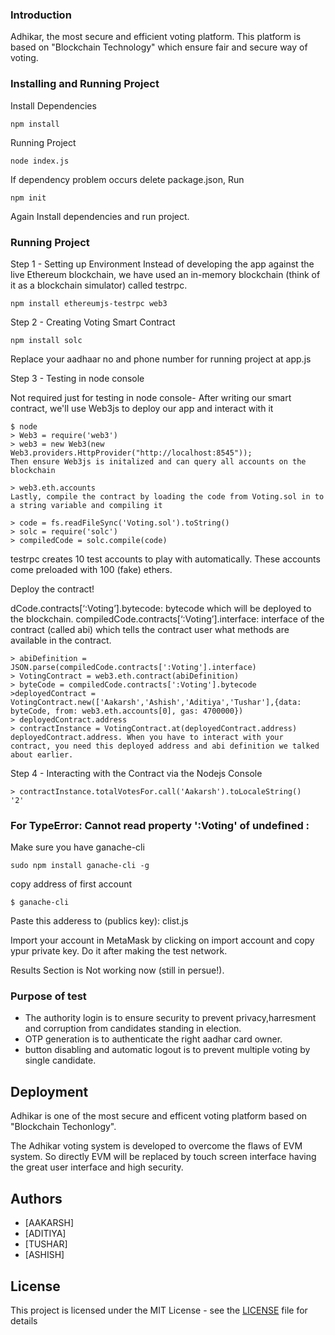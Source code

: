 ### Introduction
Adhikar, the most secure and efficient voting platform. This platform is based on "Blockchain Technology" which ensure fair and
secure way of voting.

### Installing and Running Project

Install Dependencies
```
npm install
```
Running Project
```
node index.js
```
If dependency problem occurs delete package.json, Run
```
npm init
```
Again Install dependencies and run project.


### Running Project
Step 1 - Setting up Environment
Instead of developing the app against the live Ethereum blockchain, we have used an in-memory blockchain (think of it as a blockchain simulator) called testrpc.

```
npm install ethereumjs-testrpc web3
```

Step 2 - Creating Voting Smart Contract

```
npm install solc
```

Replace your aadhaar no and phone number for running project at app.js

Step 3 - Testing in node console

Not required just for testing in node console-
After writing our smart contract, we'll use Web3js to deploy our app and interact with it
```
$ node
> Web3 = require('web3')
> web3 = new Web3(new Web3.providers.HttpProvider("http://localhost:8545"));
Then ensure Web3js is initalized and can query all accounts on the blockchain

> web3.eth.accounts
Lastly, compile the contract by loading the code from Voting.sol in to a string variable and compiling it

> code = fs.readFileSync('Voting.sol').toString()
> solc = require('solc')
> compiledCode = solc.compile(code)
```
testrpc creates 10 test accounts to play with automatically. These accounts come preloaded with 100 (fake) ethers.

Deploy the contract!

dCode.contracts[‘:Voting’].bytecode: bytecode which will be deployed to the blockchain.
compiledCode.contracts[‘:Voting’].interface: interface of the contract (called abi) which tells the contract user what methods are available in the contract.
```
> abiDefinition = JSON.parse(compiledCode.contracts[':Voting'].interface)
> VotingContract = web3.eth.contract(abiDefinition)
> byteCode = compiledCode.contracts[':Voting'].bytecode
>deployedContract = VotingContract.new(['Aakarsh','Ashish','Aditiya','Tushar'],{data: byteCode, from: web3.eth.accounts[0], gas: 4700000})
> deployedContract.address
> contractInstance = VotingContract.at(deployedContract.address)
deployedContract.address. When you have to interact with your contract, you need this deployed address and abi definition we talked about earlier.
```
Step 4 - Interacting with the Contract via the Nodejs Console
```
> contractInstance.totalVotesFor.call('Aakarsh').toLocaleString()
'2'
```

### For TypeError: Cannot read property ':Voting' of undefined :
Make sure you have ganache-cli
```
sudo npm install ganache-cli -g
```
copy address of first account
```
$ ganache-cli
```
Paste this adderess to (publics key): clist.js

Import your account in MetaMask by clicking on import account and copy ypur private key.
Do it after making the test network.

Results Section is Not working now (still in persue!).

### Purpose of test

 * The authority login is to ensure security to prevent privacy,harresment and corruption from candidates standing in election.
 * OTP generation is to authenticate the right aadhar card owner.
 * button disabling and automatic logout is to prevent multiple voting by single candidate. 

## Deployment

Adhikar is one of the most secure and efficent voting platform based on "Blockchain Techonlogy".

The Adhikar voting system is developed to overcome the flaws of EVM system. So directly EVM will be replaced by touch screen interface having the great user interface and high security.

## Authors

* [AAKARSH]
* [ADITIYA]
* [TUSHAR]
* [ASHISH]

## License

This project is licensed under the MIT License - see the [LICENSE](LICENSE) file for details
